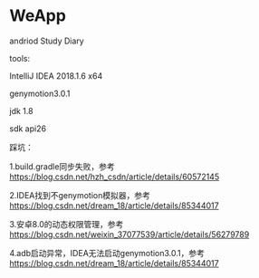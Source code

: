 # WeApp
andriod Study Diary

tools:

IntelliJ IDEA 2018.1.6 x64

genymotion3.0.1

jdk 1.8

sdk api26

踩坑：

1.build.gradle同步失败，参考 https://blog.csdn.net/hzh_csdn/article/details/60572145

2.IDEA找到不genymotion模拟器，参考 https://blog.csdn.net/dream_18/article/details/85344017

3.安卓8.0的动态权限管理，参考 https://blog.csdn.net/weixin_37077539/article/details/56279789

4.adb启动异常，IDEA无法启动genymotion3.0.1，参考 https://blog.csdn.net/dream_18/article/details/85344017
